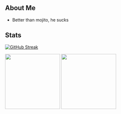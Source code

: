 
## About Me
* Better than mojito, he sucks

## Stats

[![GitHub Streak](https://github-readme-streak-stats.herokuapp.com?user=b3njit0&theme=dark&date_format=M%20j%5B%2C%20Y%5D&fire=158EF3&ring=158EF3&currStreakLabel=158EF3)](https://git.io/streak-stats)



<p align="left">
  <img height="180rem" src="https://github-readme-stats-eight-theta.vercel.app/api?username=b3njit0&layout=compact&show_icons=true&include_all_commits=true&hide_border=true&count_private=true&title_color=158EF3&icon_color=a960ff&text_color=ffffff&bg_color=0c0b0c"/>
  <img height="180rem" src="https://github-readme-stats-eight-theta.vercel.app/api/top-langs/?username=b3njit0&langs_count=10&layout=compact&hide_border=true&title_color=158EF3&icon_color=a960ff&text_color=ffffff&bg_color=0c0b0c"/>
</a>
</p>

